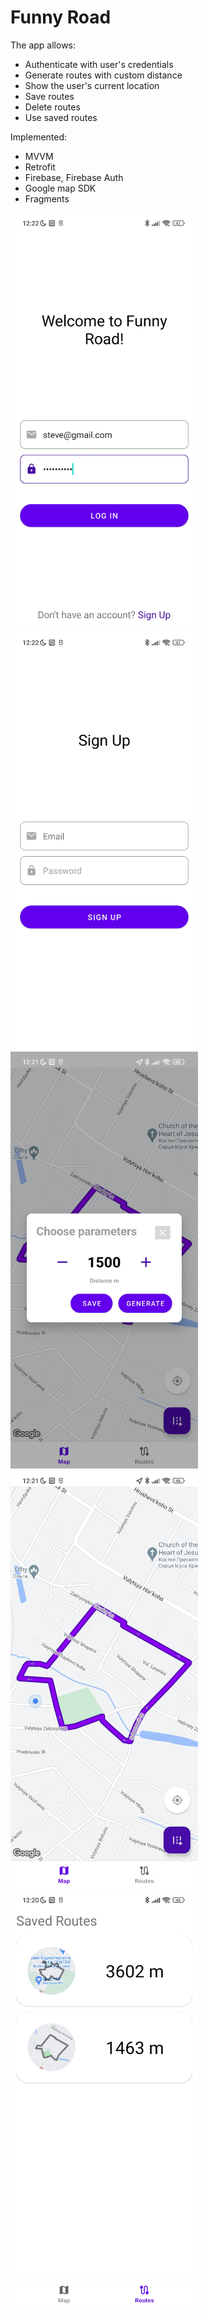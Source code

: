 
# Funny Road 

The app allows:

  * Authenticate with user's credentials
  * Generate routes with custom distance
  * Show the user's current location
  * Save routes
  * Delete routes
  * Use saved routes

Implemented:

  * MVVM
  * Retrofit
  * Firebase, Firebase Auth
  * Google map SDK
  * Fragments

<img src="FunnyRoad/img/1720689832404.jpg" alt="drawing" width="300"/>

<img src="FunnyRoad/img/1720689832413.jpg" alt="drawing" width="300"/>

<img src="FunnyRoad/img/1720689832425.jpg" alt="drawing" width="300"/>

<img src="FunnyRoad/img/1720689832437.jpg" alt="drawing" width="300"/>

<img src="FunnyRoad/img/1720689832450.jpg" alt="drawing" width="300"/>











